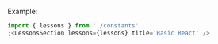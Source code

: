 Example:

```js
import { lessons } from './constants'
;<LessonsSection lessons={lessons} title='Basic React' />
```
